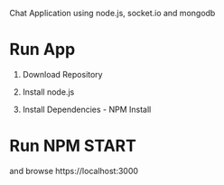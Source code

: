 Chat Application using node.js, socket.io and mongodb

# Run App

1) Download Repository

2) Install node.js

3) Install Dependencies - NPM Install


# Run NPM START 

and browse https://localhost:3000
